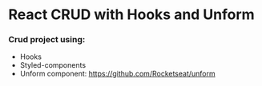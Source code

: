 # React CRUD with Hooks and Unform

### Crud project using:

- Hooks
- Styled-components
- Unform component: https://github.com/Rocketseat/unform
